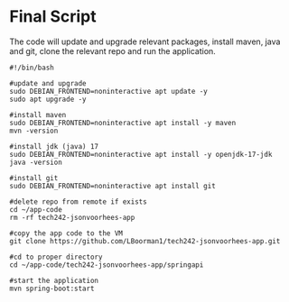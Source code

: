 # Final Script

The code will update and upgrade relevant packages, install maven, java and git, clone the relevant repo and run the application.

```
#!/bin/bash

#update and upgrade
sudo DEBIAN_FRONTEND=noninteractive apt update -y
sudo apt upgrade -y

#install maven
sudo DEBIAN_FRONTEND=noninteractive apt install -y maven
mvn -version

#install jdk (java) 17
sudo DEBIAN_FRONTEND=noninteractive apt install -y openjdk-17-jdk
java -version

#install git
sudo DEBIAN_FRONTEND=noninteractive apt install git

#delete repo from remote if exists
cd ~/app-code
rm -rf tech242-jsonvoorhees-app

#copy the app code to the VM
git clone https://github.com/LBoorman1/tech242-jsonvoorhees-app.git

#cd to proper directory
cd ~/app-code/tech242-jsonvoorhees-app/springapi

#start the application
mvn spring-boot:start
```